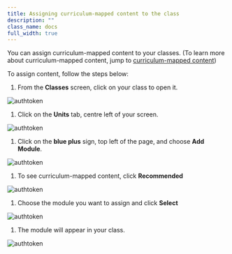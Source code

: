 ```yaml
---
title: Assigning curriculum-mapped content to the class
description: ""
class_name: docs
full_width: true
---
```



You can assign curriculum-mapped content to your classes. (To learn more about curriculum-mapped content, jump to [curriculum-mapped content](/docs/content/courses/recommended))

To assign content, follow the steps below:

1. From the **Classes** screen, click on your class to open it. 
<img alt="authtoken" src="/img/docs/manage_classes/year_10_class.png" class="simple"/>

1.  Click on the **Units** tab, centre left of your screen.
<img alt="authtoken" src="/img/docs/manage_classes/units_tab.png" class="simple"/>

1. Click on the **blue plus** sign, top left of the page, and choose **Add Module**.
<img alt="authtoken" src="/img/docs/manage_classes/blue_plus.png" class="simple"/>

1. To see curriculum-mapped content, click **Recommended** 
<img alt="authtoken" src="/img/docs/manage_classes/assigning_cm_content/recommended_tab.png" class="simple"/>

1. Choose the module you want to assign and click **Select** 
<img alt="authtoken" src="/img/docs/manage_classes/assigning_cm_content/select_module.png" class="simple"/>

1. The module will appear in your class. 
<img alt="authtoken" src="/img/docs/manage_classes/assigning_cm_content/module_in_class.png" class="simple"/>
 

